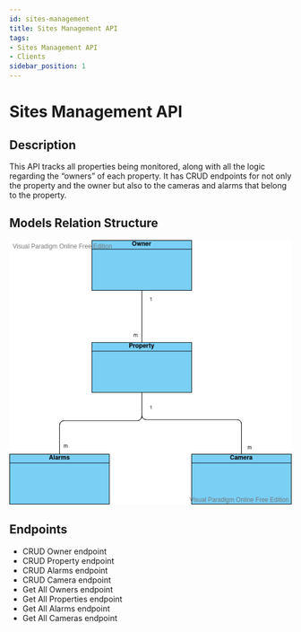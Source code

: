 ```yaml
---
id: sites-management
title: Sites Management API
tags:
- Sites Management API
- Clients
sidebar_position: 1
---
```

# Sites Management API

## Description
This API tracks all properties being monitored, along with all the logic regarding the “owners” of each property. It has CRUD endpoints for not only the property and the owner but also to the cameras and alarms that belong to the property.
 
## Models Relation Structure

![Model Relation Structure image](/img/SMAPI.vpd.png)


## Endpoints

- CRUD Owner endpoint 
- CRUD Property endpoint 
- CRUD Alarms endpoint 
- CRUD Camera endpoint 
- Get All Owners endpoint
- Get All Properties endpoint
- Get All Alarms endpoint
- Get All Cameras endpoint


